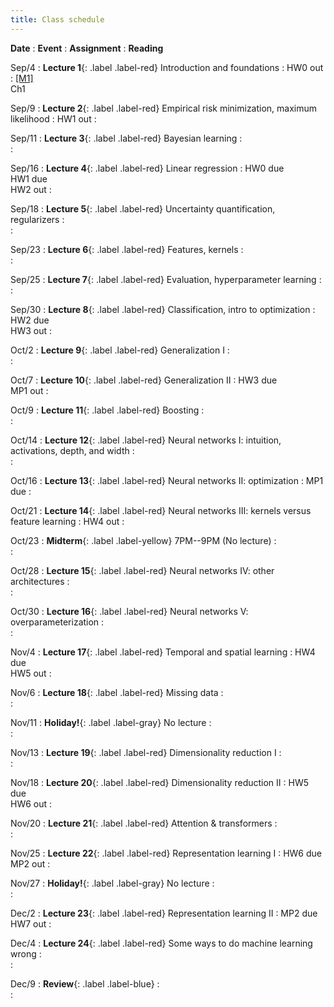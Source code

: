 ```yaml
---
title: Class schedule
---
```


<!-- useful examples:

Sep/29
: **Student Holiday!**{: .label .label-gray} No problem session/ No lecture

Sep/4
: **Lecture 1**{: .label .label-red} [Foundations of machine learning](/main/Lectures/#lecture-1)
    : [HW0](/main/homeworks/#homework-0) out
        : [[M1]](/info/books/#primary-textbooks) <br> Ch1

Sep/25
: **Lecture 7**{: .label .label-red} Evaluating estimators, consistency
    : <br>
        : [[JWHT]](/info/books/#primary-textbooks) 5.1 (best) <br> 
        : [[M1]](/info/books/#primary-textbooks) 5.4.3 (brief) <br> 
		: [[SB]](/info/books/#primary-textbooks) 11.2 (optional) <br> 


Oct/30
: **Lecture 16**{: .label .label-red} Temporal and spatial data
    : HW4 due  <br> HW5 out
        : [[M1]](/info/books/#primary-textbooks) <br> Ch 17 - 17.2

Oct/18
: **Review sessions**{: .label .label-blue}

Oct/24
: **Midterm**{: .label .label-yellow} 7PM--9PM  (No lecture)

Oct/25
: **No problem session**{: .label .label-gray}

Dec/10
: **Review**{: .label .label-blue} -->


**Date**
: **Event**
    : **Assignment**
        : **Reading**

Sep/4
: **Lecture 1**{: .label .label-red} Introduction and foundations
    : HW0 out
        : [[M1]](/info/books/#primary-textbooks) <br> Ch1

Sep/9
: **Lecture 2**{: .label .label-red} Empirical risk minimization, maximum likelihood
    : HW1 out
        : <br>

Sep/11
: **Lecture 3**{: .label .label-red} Bayesian learning
    : <br>
        : <br>

Sep/16
: **Lecture 4**{: .label .label-red} Linear regression
    : HW0 due <br> HW1 due <br> HW2 out
        : <br>

Sep/18
: **Lecture 5**{: .label .label-red} Uncertainty quantification, regularizers
    : <br>
        : <br>

Sep/23
: **Lecture 6**{: .label .label-red} Features, kernels
    : <br>
        : <br>

Sep/25
: **Lecture 7**{: .label .label-red} Evaluation, hyperparameter learning
    : <br>
        : <br>
    
Sep/30
: **Lecture 8**{: .label .label-red} Classification, intro to optimization
    : HW2 due <br> HW3 out
        : <br>

Oct/2
: **Lecture 9**{: .label .label-red} Generalization I
    : <br>
        : <br>

Oct/7
: **Lecture 10**{: .label .label-red} Generalization II
    : HW3 due <br> MP1 out
        : <br>

Oct/9
: **Lecture 11**{: .label .label-red} Boosting 
    : <br>
        : <br>

Oct/14
: **Lecture 12**{: .label .label-red} Neural networks I: intuition, activations, depth, and width
    : <br>
        : <br>

Oct/16
: **Lecture 13**{: .label .label-red} Neural networks II: optimization 
    : MP1 due
        : <br>

Oct/21
: **Lecture 14**{: .label .label-red} Neural networks III: kernels versus feature learning
    : HW4 out
        : <br>

Oct/23
: **Midterm**{: .label .label-yellow} 7PM--9PM  (No lecture)
    : <br>
        : <br>

Oct/28
: **Lecture 15**{: .label .label-red} Neural networks IV: other architectures
    : <br>
        : <br>

Oct/30
: **Lecture 16**{: .label .label-red} Neural networks V: overparameterization
    : <br>
        : <br>

Nov/4
: **Lecture 17**{: .label .label-red} Temporal and spatial learning
    : HW4 due <br> HW5 out
        : <br>

Nov/6
: **Lecture 18**{: .label .label-red} Missing data
    : <br>
        : <br>

Nov/11
: **Holiday!**{: .label .label-gray} No lecture
    : <br>
        : <br>

Nov/13
: **Lecture 19**{: .label .label-red} Dimensionality reduction I
    : <br>
        : <br>

Nov/18
: **Lecture 20**{: .label .label-red} Dimensionality reduction II
    : HW5 due <br> HW6 out
        : <br>

Nov/20
: **Lecture 21**{: .label .label-red} Attention & transformers
    : <br>
        : <br>

Nov/25
: **Lecture 22**{: .label .label-red} Representation learning I
    : HW6 due <br> MP2 out
        : <br>

Nov/27
: **Holiday!**{: .label .label-gray} No lecture
    : <br>
        : <br>
    
Dec/2
: **Lecture 23**{: .label .label-red} Representation learning II
    : MP2 due <br> HW7 out
        : <br>

Dec/4
: **Lecture 24**{: .label .label-red} Some ways to do machine learning wrong
    : <br>
        : <br>

Dec/9
: **Review**{: .label .label-blue}
    : <br>
        : <br>